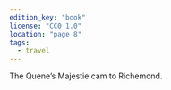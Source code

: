 ```yaml
---
edition_key: "book"
license: "CC0 1.0"
location: "page 8"
tags:
  - travel
---
```

The Quene’s Majestie cam to Richemond.
